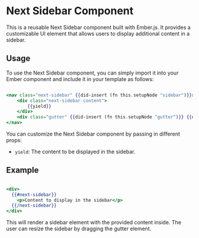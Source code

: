 # Next Sidebar Component

This is a reusable Next Sidebar component built with Ember.js. It provides a customizable UI element that allows users to display additional content in a sidebar.

## Usage

To use the Next Sidebar component, you can simply import it into your Ember component and include it in your template as follows:

```hbs

<nav class="next-sidebar" {{did-insert (fn this.setupNode "sidebar")}}>
    <div class="next-sidebar-content">
        {{yield}}
    </div>
    <div class="gutter" {{did-insert (fn this.setupNode "gutter")}} {{on "mousedown" this.startResize}}></div>
</nav>

```

You can customize the Next Sidebar component by passing in different props:

- `yield`: The content to be displayed in the sidebar.

## Example

```hbs

<div>
  {{#next-sidebar}}
    <p>Content to display in the sidebar</p>
  {{/next-sidebar}}
</div>


```

This will render a sidebar element with the provided content inside. The user can resize the sidebar by dragging the gutter element.


